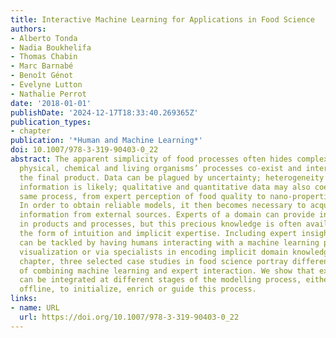 ```yaml
---
title: Interactive Machine Learning for Applications in Food Science
authors:
- Alberto Tonda
- Nadia Boukhelifa
- Thomas Chabin
- Marc Barnabé
- Benoît Génot
- Evelyne Lutton
- Nathalie Perrot
date: '2018-01-01'
publishDate: '2024-12-17T18:33:40.269365Z'
publication_types:
- chapter
publication: '*Human and Machine Learning*'
doi: 10.1007/978-3-319-90403-0_22
abstract: The apparent simplicity of food processes often hides complex systems, where
  physical, chemical and living organisms’ processes co-exist and interact to create
  the final product. Data can be plagued by uncertainty; heterogeneity of available
  information is likely; qualitative and quantitative data may also coexist in the
  same process, from expert perception of food quality to nano-properties of ingredients.
  In order to obtain reliable models, it then becomes necessary to acquire additional
  information from external sources. Experts of a domain can provide invaluable insight
  in products and processes, but this precious knowledge is often available only in
  the form of intuition and implicit expertise. Including expert insight in a model
  can be tackled by having humans interacting with a machine learning process, through
  visualization or via specialists in encoding implicit domain knowledge. In this
  chapter, three selected case studies in food science portray different success stories
  of combining machine learning and expert interaction. We show that expert knowledge
  can be integrated at different stages of the modelling process, either online or
  offline, to initialize, enrich or guide this process.
links:
- name: URL
  url: https://doi.org/10.1007/978-3-319-90403-0_22
---
```

